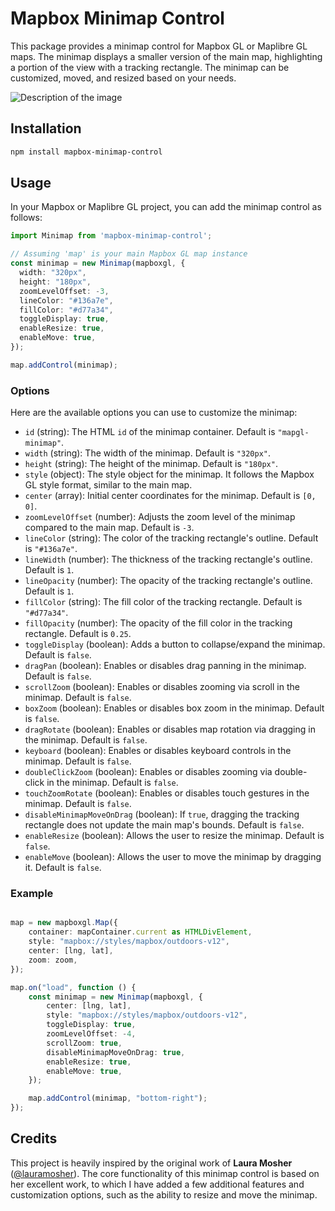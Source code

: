 # Mapbox Minimap Control

This package provides a minimap control for Mapbox GL or Maplibre GL maps. The minimap displays a smaller version of the main map, highlighting a portion of the view with a tracking rectangle. The minimap can be customized, moved, and resized based on your needs.

![Description of the image](https://3w-creation.net/demo-minimap.png)

## Installation

```bash
npm install mapbox-minimap-control
```
## Usage

In your Mapbox or Maplibre GL project, you can add the minimap control as follows:

```typescript
import Minimap from 'mapbox-minimap-control';

// Assuming 'map' is your main Mapbox GL map instance
const minimap = new Minimap(mapboxgl, {
  width: "320px",
  height: "180px",
  zoomLevelOffset: -3,
  lineColor: "#136a7e",
  fillColor: "#d77a34",
  toggleDisplay: true,
  enableResize: true,
  enableMove: true,
});

map.addControl(minimap);
```

### Options

Here are the available options you can use to customize the minimap:

- `id` (string): The HTML `id` of the minimap container. Default is `"mapgl-minimap"`.
- `width` (string): The width of the minimap. Default is `"320px"`.
- `height` (string): The height of the minimap. Default is `"180px"`.
- `style` (object): The style object for the minimap. It follows the Mapbox GL style format, similar to the main map.
- `center` (array): Initial center coordinates for the minimap. Default is `[0, 0]`.
- `zoomLevelOffset` (number): Adjusts the zoom level of the minimap compared to the main map. Default is `-3`.
- `lineColor` (string): The color of the tracking rectangle's outline. Default is `"#136a7e"`.
- `lineWidth` (number): The thickness of the tracking rectangle's outline. Default is `1`.
- `lineOpacity` (number): The opacity of the tracking rectangle's outline. Default is `1`.
- `fillColor` (string): The fill color of the tracking rectangle. Default is `"#d77a34"`.
- `fillOpacity` (number): The opacity of the fill color in the tracking rectangle. Default is `0.25`.
- `toggleDisplay` (boolean): Adds a button to collapse/expand the minimap. Default is `false`.
- `dragPan` (boolean): Enables or disables drag panning in the minimap. Default is `false`.
- `scrollZoom` (boolean): Enables or disables zooming via scroll in the minimap. Default is `false`.
- `boxZoom` (boolean): Enables or disables box zoom in the minimap. Default is `false`.
- `dragRotate` (boolean): Enables or disables map rotation via dragging in the minimap. Default is `false`.
- `keyboard` (boolean): Enables or disables keyboard controls in the minimap. Default is `false`.
- `doubleClickZoom` (boolean): Enables or disables zooming via double-click in the minimap. Default is `false`.
- `touchZoomRotate` (boolean): Enables or disables touch gestures in the minimap. Default is `false`.
- `disableMinimapMoveOnDrag` (boolean): If `true`, dragging the tracking rectangle does not update the main map's bounds. Default is `false`.
- `enableResize` (boolean): Allows the user to resize the minimap. Default is `false`.
- `enableMove` (boolean): Allows the user to move the minimap by dragging it. Default is `false`.


### Example

```typescript

map = new mapboxgl.Map({
    container: mapContainer.current as HTMLDivElement,
    style: "mapbox://styles/mapbox/outdoors-v12",
    center: [lng, lat],
    zoom: zoom,
});

map.on("load", function () {
    const minimap = new Minimap(mapboxgl, {
        center: [lng, lat],
        style: "mapbox://styles/mapbox/outdoors-v12",
        toggleDisplay: true,
        zoomLevelOffset: -4,
        scrollZoom: true,
        disableMinimapMoveOnDrag: true,
        enableResize: true,
        enableMove: true,
    });

    map.addControl(minimap, "bottom-right");
});

```

## Credits

This project is heavily inspired by the original work of **Laura Mosher** ([@lauramosher](https://github.com/lauramosher)). The core functionality of this minimap control is based on her excellent work, to which I have added a few additional features and customization options, such as the ability to resize and move the minimap.

